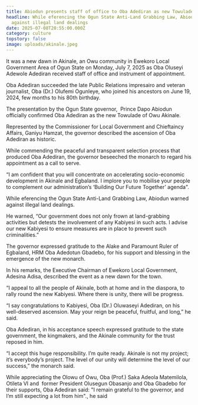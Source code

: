 ```yaml
---
title: Abiodun presents staff of office to Oba Adediran as new Towulade of Akinale
headline: While eferencing the Ogun State Anti-Land Grabbing Law, Abiodun warned
  against illegal land dealings
date: 2025-07-08T20:55:00.000Z
category: culture
topstory: false
image: uploads/akinale.jpeg
---
```

It was a new dawn in Akinale, an Owu community in Ewekoro Local Government Area of Ogun State on Monday, July 7, 2025 as Oba Oluseyi Adewole Adediran received staff of office and instrument of appointment.

Oba Adediran succeeded the late Public Relations impresairo and veteran journalist, Oba (Dr.) Olufemi Ogunleye, who joined his ancestors on June 19, 2024, few months to his 80th birthday.

The presentation by the Ogun State governor,  Prince Dapo Abiodun officially confirmed Oba Adediran as the new Towulade of Owu Akinale.

Represented by the Commissioner for Local Government and Chieftaincy Affairs, Ganiyu Hamzat, the governor described the ascension of Oba Adediran as historic.

While commending the peaceful and transparent selection process that produced Oba Adediran, the governor beseeched the monarch to regard his appointment as a call to serve.

“I am confident that you will concentrate on accelerating socio-economic development in Akinale and Egbaland. I implore you to mobilise your people to complement our administration’s ‘Building Our Future Together’ agenda".

While eferencing the Ogun State Anti-Land Grabbing Law, Abiodun warned against illegal land dealings.

He warned, “Our government does not only frown at land-grabbing activities but detests the involvement of any Kabiyesi in such acts. I advise our new Kabiyesi to ensure measures are in place to prevent such criminalities.”

The governor expressed gratitude to the Alake and Paramount Ruler of Egbaland, HRM Oba Adedotun Gbadebo, for his support and blessing in the emergence of the new monarch.

In his remarks, the Executive Chairman of Ewekoro Local Government, Adesina Adisa, described the event as a new dawn for the town.

“I appeal to all the people of Akinale, both at home and in the diaspora, to rally round the new Kabiyesi. Where there is unity, there will be progress.

“I say congratulations to Kabiyesi, Oba (Dr.) Oluwaseyi Adediran, on his well-deserved ascension. May your reign be peaceful, fruitful, and long,” he said.

Oba Adediran, in his acceptance speech expressed gratitude to the state government, the kingmakers, and the Akinale community for the trust reposed in him.

“I accept this huge responsibility. I’m quite ready. Akinale is not my project; it’s everybody’s project. The level of our unity will determine the level of our success,” the monarch said.

While appreciating the Olowu of Owu, Oba (Prof.) Saka Adeola Matemilola, Otileta VI and  former President Olusegun Obasanjo and Oba Gbadebo for their supports, Oba Adediran said: "I remain grateful to the governor, and I’m still expecting a lot from him"., he said
